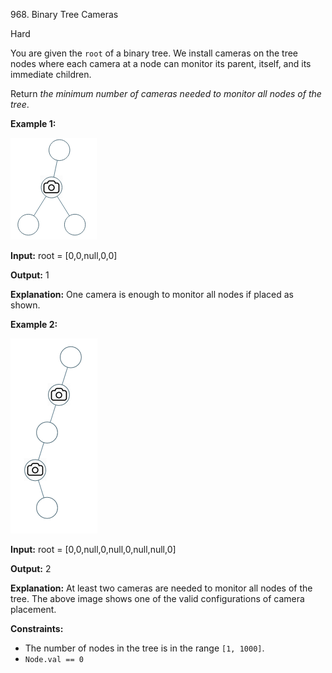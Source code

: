 968\. Binary Tree Cameras

Hard

You are given the `root` of a binary tree. We install cameras on the tree nodes where each camera at a node can monitor its parent, itself, and its immediate children.

Return _the minimum number of cameras needed to monitor all nodes of the tree_.

**Example 1:**

![](bst_cameras_01.png)

**Input:** root = [0,0,null,0,0]

**Output:** 1

**Explanation:** One camera is enough to monitor all nodes if placed as shown.

**Example 2:**

![](bst_cameras_02.png)

**Input:** root = [0,0,null,0,null,0,null,null,0]

**Output:** 2

**Explanation:** At least two cameras are needed to monitor all nodes of the tree. The above image shows one of the valid configurations of camera placement.

**Constraints:**

*   The number of nodes in the tree is in the range `[1, 1000]`.
*   `Node.val == 0`